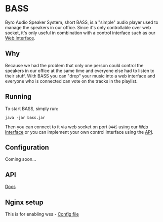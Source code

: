 # BASS
Byro Audio Speaker System, short BASS, is a "simple" audio player used to manage the speakers in our office.
Since it's only controllable over web socket, it's only useful in combination with a control interface such as our [Web Interface](https://github.com/VSETH-GECO/BASSctrl).

## Why
Because we had the problem that only one person could control the speakers in our office at the same time and everyone else had to listen to their stuff.
With BASS you can "drop" your music into a web interface and everyone who is connected can vote on the tracks in the playlist.

## Running
To start BASS, simply run:
```
java -jar bass.jar
```
Then you can connect to it via web socket on port `8445` using our [Web Interface](https://github.com/VSETH-GECO/BASSctrl)
or you can implement your own control interface using the [API](/API-Docs.md).

## Configuration
Coming soon...

## API
[Docs](/API-Docs.md)

## Nginx setup
This is for enabling wss - [Config file](/nginx.conf)